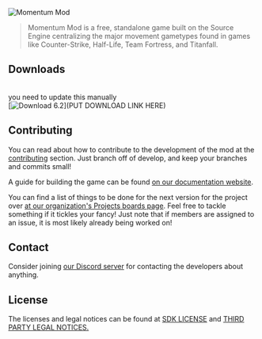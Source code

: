 ![Momentum Mod](https://i.imgur.com/iR7p55N.png)

> Momentum Mod is a free, standalone game built on the Source Engine centralizing the major movement gametypes found in games like Counter-Strike, Half-Life, Team Fortress, and Titanfall.

## Downloads
<br> you need to update this manually
<br> [![Download 6.2](https://img.shields.io/badge/Download-0.6.2-brightgreen)](PUT DOWNLOAD LINK HERE)

## Contributing

You can read about how to contribute to the development of the mod at the [contributing](.github/CONTRIBUTING.md) section. Just branch off of develop, and keep your branches and commits small!

A guide for building the game can be found [on our documentation website](https://docs.momentum-mod.org/guide/building-the-game/).

You can find a list of things to be done for the next version for the project over [at our organization's Projects boards page](https://github.com/orgs/momentum-mod/projects). Feel free to tackle something if it tickles your fancy! Just note that if members are assigned to an issue, it is most likely already being worked on!

## Contact
Consider joining [our Discord server](https://discord.gg/n4v52uv) for contacting the developers about anything.

## License
The licenses and legal notices can be found at [SDK LICENSE](LICENSE) and [THIRD PARTY LEGAL NOTICES.](thirdpartylegalnotices.txt)
